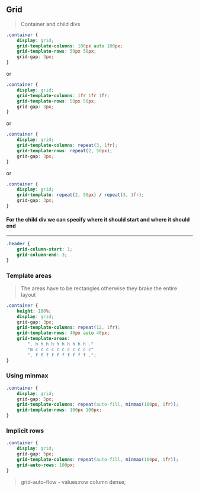 ## Grid 

> Container and child divs
>

```css
.container {
    display: grid;
    grid-template-columns: 100px auto 100px;
    grid-template-rows: 50px 50px;
    grid-gap: 3px;
}
```
or
```css
.container {
    display: grid;
    grid-template-columns: 1fr 1fr 1fr;
    grid-template-rows: 50px 50px;
    grid-gap: 3px;
}
```
or
```css
.container {
    display: grid;
    grid-template-columns: repeat(3, 1fr);
    grid-template-rows: repeat(2, 50px);
    grid-gap: 3px;
}
```
or
```css
.container {
    display: grid;
    grid-template: repeat(2, 50px) / repeat(3, 1fr);
    grid-gap: 3px;
}
```
#### For the child div we can specify where it should start and where it should end
------
```css
.header {
    grid-column-start: 1;
    grid-column-end: 3;
}
```

### Template areas

> The areas have to be rectangles otherwise they brake the entire layout

```css
.container {
    height: 100%;
    display: grid;
    grid-gap: 3px;
    grid-template-columns: repeat(12, 1fr);
    grid-template-rows: 40px auto 40px;
    grid-template-areas: 
        ". h h h h h h h h h h ."
        "m c c c c c c c c c c c"
        ". f f f f f f f f f f .";
}
```

### Using minmax

```css
.container {
    display: grid;
    grid-gap: 5px;
    grid-template-columns: repeat(auto-fill, minmax(100px, 1fr));
    grid-template-rows: 100px 100px;
}
```

### Implicit rows

```css
.container {
    display: grid;
    grid-gap: 5px;
    grid-template-columns: repeat(auto-fill, minmax(100px, 1fr));
    grid-auto-rows: 100px;
}
```

> grid-auto-flow - values:row column dense;
